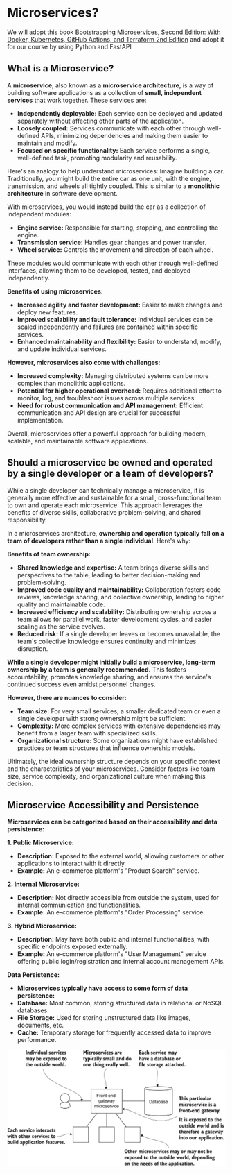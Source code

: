 # Microservices?

We will adopt this book [Bootstrapping Microservices, Second Edition: With Docker, Kubernetes, GitHub Actions, and Terraform 2nd Edition](https://www.amazon.com/Bootstrapping-Microservices-Second-Kubernetes-Terraform/dp/1633438562/ref=sr_1_4) and adopt it for our course by using Python and FastAPI

## What is a Microservice?

A **microservice**, also known as a **microservice architecture**, is a way of building software applications as a collection of **small, independent services** that work together. These services are:

* **Independently deployable:** Each service can be deployed and updated separately without affecting other parts of the application.
* **Loosely coupled:** Services communicate with each other through well-defined APIs, minimizing dependencies and making them easier to maintain and modify.
* **Focused on specific functionality:** Each service performs a single, well-defined task, promoting modularity and reusability.

Here's an analogy to help understand microservices: Imagine building a car. Traditionally, you might build the entire car as one unit, with the engine, transmission, and wheels all tightly coupled. This is similar to a **monolithic architecture** in software development.

With microservices, you would instead build the car as a collection of independent modules:

* **Engine service:** Responsible for starting, stopping, and controlling the engine.
* **Transmission service:** Handles gear changes and power transfer.
* **Wheel service:** Controls the movement and direction of each wheel.

These modules would communicate with each other through well-defined interfaces, allowing them to be developed, tested, and deployed independently.

**Benefits of using microservices:**

* **Increased agility and faster development:** Easier to make changes and deploy new features.
* **Improved scalability and fault tolerance:** Individual services can be scaled independently and failures are contained within specific services.
* **Enhanced maintainability and flexibility:** Easier to understand, modify, and update individual services.

**However, microservices also come with challenges:**

* **Increased complexity:** Managing distributed systems can be more complex than monolithic applications.
* **Potential for higher operational overhead:** Requires additional effort to monitor, log, and troubleshoot issues across multiple services.
* **Need for robust communication and API management:** Efficient communication and API design are crucial for successful implementation.

Overall, microservices offer a powerful approach for building modern, scalable, and maintainable software applications.

## Should a microservice be owned and operated by a single developer or a team of developers?

While a single developer can technically manage a microservice, it is generally more effective and sustainable for a small, cross-functional team to own and operate each microservice. This approach leverages the benefits of diverse skills, collaborative problem-solving, and shared responsibility.

In a microservices architecture, **ownership and operation typically fall on a team of developers rather than a single individual**. Here's why:

**Benefits of team ownership:**

* **Shared knowledge and expertise:** A team brings diverse skills and perspectives to the table, leading to better decision-making and problem-solving.
* **Improved code quality and maintainability:** Collaboration fosters code reviews, knowledge sharing, and collective ownership, leading to higher quality and maintainable code.
* **Increased efficiency and scalability:** Distributing ownership across a team allows for parallel work, faster development cycles, and easier scaling as the service evolves.
* **Reduced risk:** If a single developer leaves or becomes unavailable, the team's collective knowledge ensures continuity and minimizes disruption.

**While a single developer might initially build a microservice, long-term ownership by a team is generally recommended.** This fosters accountability, promotes knowledge sharing, and ensures the service's continued success even amidst personnel changes.

**However, there are nuances to consider:**

* **Team size:** For very small services, a smaller dedicated team or even a single developer with strong ownership might be sufficient.
* **Complexity:** More complex services with extensive dependencies may benefit from a larger team with specialized skills.
* **Organizational structure:** Some organizations might have established practices or team structures that influence ownership models.

Ultimately, the ideal ownership structure depends on your specific context and the characteristics of your microservices. Consider factors like team size, service complexity, and organizational culture when making this decision.

## Microservice Accessibility and Persistence

**Microservices can be categorized based on their accessibility and data persistence:**

**1. Public Microservice:**

* **Description:** Exposed to the external world, allowing customers or other applications to interact with it directly.
* **Example:** An e-commerce platform's "Product Search" service.

**2. Internal Microservice:**

* **Description:** Not directly accessible from outside the system, used for internal communication and functionalities.
* **Example:** An e-commerce platform's "Order Processing" service.

**3. Hybrid Microservice:**

* **Description:** May have both public and internal functionalities, with specific endpoints exposed externally.
* **Example:** An e-commerce platform's "User Management" service offering public login/registration and internal account management APIs.

**Data Persistence:**

* **Microservices typically have access to some form of data persistence:**
* **Database:** Most common, storing structured data in relational or NoSQL databases.
* **File Storage:** Used for storing unstructured data like images, documents, etc.
* **Cache:** Temporary storage for frequently accessed data to improve performance.

![microservices](./microservices.png)
